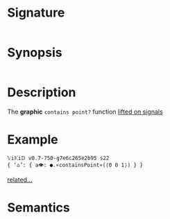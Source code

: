 # Signature
```vikid-signature
```

# Synopsis
```vikid-synopsis
```

# Description
The __graphic__ `contains point?` function [lifted on signals](/refman/concepts/pure_functions)

# Example
```vikid-script
𝕍i𝕂i𝔻 v0.7-750-g7e6c265e2b95 s22
{ ‘⌂’: { a👁: ●.«containsPoint»(⟨0 0 1⟩) } }
```


[related...](point)

# Semantics